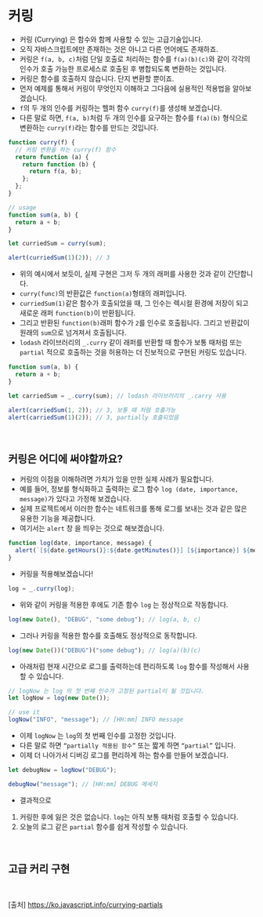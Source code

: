 # 커링

- 커링 (Currying) 은 함수와 함께 사용할 수 있는 고급기술입니다.
- 오직 자바스크립트에만 존재하는 것은 아니고 다른 언어에도 존재하죠.
- 커링은 `f(a, b, c)`처럼 단일 호출로 처리하는 함수를 `f(a)(b)(c)`와 같이 각각의 인수가 호출 가능한 프로세스로 호출된 후 병합되도록 변환하는 것입니다.
- 커링은 함수를 호출하지 않습니다. 단지 변환할 뿐이죠.
- 먼저 예제를 통해서 커링이 무엇인지 이해하고 그다음에 실용적인 적용법을 알아보겠습니다.
- `f`의 두 개의 인수를 커링하는 헬퍼 함수 `curry(f)`를 생성해 보겠습니다.
- 다른 말로 하면, `f(a, b)`처럼 두 개의 인수를 요구하는 함수를 `f(a)(b)` 형식으로 변환하는 `curry(f)`라는 함수를 만드는 것입니다.

```js
function curry(f) {
  // 커링 변환을 하는 curry(f) 함수
  return function (a) {
    return function (b) {
      return f(a, b);
    };
  };
}

// usage
function sum(a, b) {
  return a + b;
}

let curriedSum = curry(sum);

alert(curriedSum(1)(2)); // 3
```

- 위의 예시에서 보듯이, 실제 구현은 그저 두 개의 래퍼를 사용한 것과 같이 간단합니다.
- `curry(func)`의 반환값은 `function(a)`형태의 래퍼입니다.
- `curriedSum(1)`같은 함수가 호출되었을 때, 그 인수는 렉시컬 환경에 저장이 되고 새로운 래퍼 `function(b)`이 반환됩니다.
- 그리고 반환된 `function(b)`래퍼 함수가 `2`를 인수로 호출됩니다. 그리고 반환값이 원래의 `sum`으로 넘겨져서 호출됩니다.
- `lodash` 라이브러리의 `_.curry` 같이 래퍼를 반환할 때 함수가 보통 때처럼 또는 `partial` 적으로 호출하는 것을 허용하는 더 진보적으로 구현된 커링도 있습니다.

```js
function sum(a, b) {
  return a + b;
}

let carriedSum = _.curry(sum); // lodash 라이브러리의 _.carry 사용

alert(carriedSum(1, 2)); // 3, 보통 때 처럼 호출가능
alert(carriedSum(1)(2)); // 3, partially 호출되었음
```

<br>

## 커링은 어디에 써야할까요?

- 커링의 이점을 이해하려면 가치가 있을 만한 실제 사례가 필요합니다.
- 예를 들어, 정보를 형식화하고 출력하는 로그 함수 `log (date, importance, message)`가 있다고 가정해 보겠습니다.
- 실제 프로젝트에서 이러한 함수는 네트워크를 통해 로그를 보내는 것과 같은 많은 유용한 기능을 제공합니다.
- 여기서는 `alert` 창 을 띄우는 것으로 해보겠습니다.

```js
function log(date, importance, message) {
  alert(`[${date.getHours()}:${date.getMinutes()}] [${importance}] ${message}`);
}
```

- 커링을 적용해보겠습니다!

```js
log = _.curry(log);
```

- 위와 같이 커링을 적용한 후에도 기존 함수 `log` 는 정상적으로 작동합니다.

```js
log(new Date(), "DEBUG", "some debug"); // log(a, b, c)
```

- 그러나 커링을 적용한 함수를 호출해도 정상적으로 동작합니다.

```js
log(new Date())("DEBUG")("some debug"); // log(a)(b)(c)
```

- 아래처럼 현재 시간으로 로그를 출력하는데 편리하도록 `log` 함수를 작성해서 사용할 수 있습니다.

```js
// logNow 는 log 의 첫 번째 인수가 고정된 partial이 될 것입니다.
let logNow = log(new Date());

// use it
logNow("INFO", "message"); // [HH:mm] INFO message
```

- 이제 `logNow` 는 `log`의 첫 번째 인수를 고정한 것입니다.
- 다른 말로 하면 `“partially 적용된 함수”` 또는 짧게 하면 `“partial”` 입니다.
- 이제 더 나아가서 디버깅 로그를 편리하게 하는 함수를 만들어 보겠습니다.

```js
let debugNow = logNow("DEBUG");

debugNow("message"); // [HH:mm] DEBUG 메세지
```

- 결과적으로

1. 커링한 후에 잃은 것은 없습니다. `log`는 아직 보통 때처럼 호출할 수 있습니다.
2. 오늘의 로그 같은 `partial` 함수를 쉽게 작성할 수 있습니다.

<br>

## 고급 커리 구현

<br>

[출처]
https://ko.javascript.info/currying-partials
